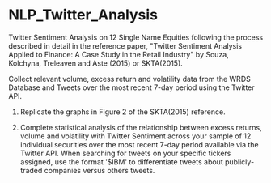 # NLP_Twitter_Analysis

Twitter Sentiment Analysis on 12 Single Name Equities following the process described in detail in the reference paper, "Twitter Sentiment Analysis Applied to Finance: A Case Study in the Retail Industry" by Souza, Kolchyna, Treleaven and Aste (2015) or SKTA(2015).

Collect relevant volume, excess return and volatility data from the WRDS Database and Tweets over the most recent 7-day period using the Twitter API.

1) Replicate the graphs in Figure 2 of the SKTA(2015) reference.

2) Complete statistical analysis of the relationship between excess returns, volume and volatility with Twitter Sentiment across your sample of 12 individual securities over the most recent 7-day period available via the Twitter API. When searching for tweets on your specific tickers assigned, use the format '$IBM' to differentiate tweets about publicly-traded companies versus others tweets.
